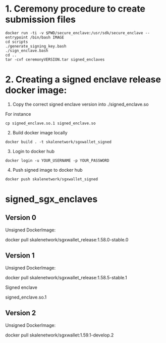 # 1. Ceremony procedure to create submission files 
```
docker run -ti -v $PWD/secure_enclave:/usr/sdk/secure_enclave --entrypoint /bin/bash IMAGE
cd scripts
./generate_signing_key.bash
./sign_enclave.bash
cd ..
tar -cvf ceremonyVERSION.tar signed_enclaves
```

# 2. Creating a signed enclave release docker image:

1. Copy the correct signed enclave version into ./signed_enclave.so

  For instance
  
  ```
  cp signed_enclave.so.1 signed_enclave.so
  ```
  
2. Build docker image locally 

```
docker build . -t skalenetwork/sgxwallet_signed
```

3. Login to docker hub

```
docker login -u YOUR_USERNAME -p YOUR_PASSWORD
```

4. Push signed image to docker hub

```
docker push skalenetwork/sgxwallet_signed
```


# signed_sgx_enclaves

## Version 0

Unsigned DockerImage: 

docker pull skalenetwork/sgxwallet_release:1.58.0-stable.0

## Version 1

Unsigned DockerImage: 

docker pull skalenetwork/sgxwallet_release:1.58.5-stable.1

Signed enclave

signed_enclave.so.1

## Version 2

Unsigned DockerImage: 

docker pull skalenetwork/sgxwallet:1.59.1-develop.2





